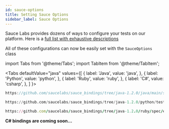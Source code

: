 ```yaml
---
id: sauce-options
title: Setting Sauce Options
sidebar_label: Sauce Options
---
```


Sauce Labs provides dozens of ways to configure your tests on our platform.
Here is a [full list with exhaustive descriptions](https://docs.saucelabs.com/dev/test-configuration-options/index.html)

All of these configurations can now be easily set with the `SauceOptions` class

import Tabs from '@theme/Tabs';
import TabItem from '@theme/TabItem';

<Tabs
defaultValue="java"
values={[
{ label: 'Java', value: 'java', },
{ label: 'Python', value: 'python', },
{ label: 'Ruby', value: 'ruby', },
{ label: 'C#', value: 'csharp', },
]
}>

<TabItem value="java">

```java reference
https://github.com/saucelabs/sauce_bindings/tree/java-1.2.0/java/main/src/main/java/com/saucelabs/saucebindings/examples/SauceLabsOptionsTest.java
```

</TabItem>
<TabItem value="python">

```python reference
https://github.com/saucelabs/sauce_bindings/tree/java-1.2.0/python/tests/examples/test_sauce_options.py
```

</TabItem>
<TabItem value="ruby">

```ruby reference
https://github.com/saucelabs/sauce_bindings/tree/java-1.2.0/ruby/spec/examples/sauce_options_spec.rb
```

</TabItem>
<TabItem value="csharp">

**C# bindings are coming soon...**

</TabItem>
</Tabs>
